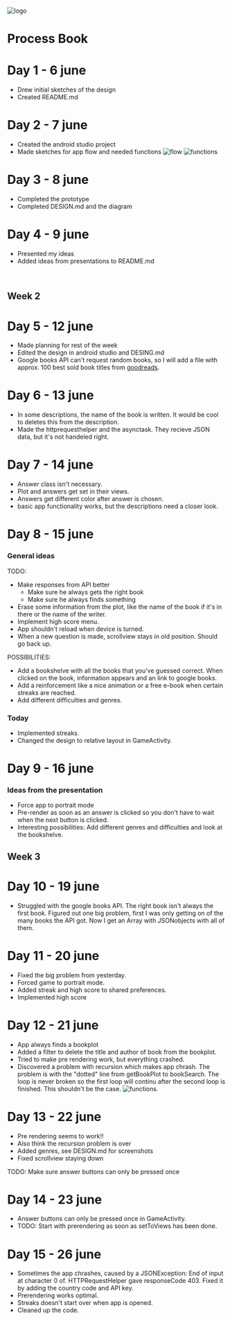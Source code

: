 ![logo](doc/textLogo.png)
# Process Book

# Day 1 - 6 june
- Drew initial sketches of the design
- Created README.md

# Day 2 - 7 june
- Created the android studio project
- Made sketches for app flow and needed functions
![flow](doc/appFlow.jpg)
![functions](doc/firstIdeaDiagram.jpg)

# Day 3 - 8 june
- Completed the prototype
- Completed DESIGN.md and the diagram

# Day 4 - 9 june
- Presented my ideas
- Added ideas from presentations to README.md
<br>

## Week 2
# Day 5 - 12 june
- Made planning for rest of the week
- Edited the design in android studio and DESING.md 
- Google books API can't request random books, so I will add a file with approx. 100 best sold book titles from [goodreads](http://www.goodreads.com/list/show/33934.Best_Selling_Books_of_All_Time).

# Day 6 - 13 june
- In some descriptions, the name of the book is written. It would be cool to deletes this from the description.
- Made the httprequesthelper and the asynctask. They recieve JSON data, but it's not handeled right.

# Day 7 - 14 june
- Answer class isn't necessary. 
- Plot and answers get set in their views.
- Answers get different color after answer is chosen.
- basic app functionality works, but the descriptions need a closer look.

# Day 8 - 15 june
### General ideas
TODO:

- Make responses from API better
	- Make sure he always gets the right book
	- Make sure he always finds something
- Erase some information from the plot, like the name of the book if it's in there or the name of the writer.
- Implement high score menu.
- App shouldn't reload when device is turned.
- When a new question is made, scrollview stays in old position. Should go back up.

POSSIBILITIES:

- Add a bookshelve with all the books that you've guessed correct. When clicked on the book, information appears and an link to google books. 
- Add a reinforcement like a nice animation or a free e-book when certain streaks are reached.
- Add different difficulties and genres.

### Today
- Implemented streaks.
- Changed the design to relative layout in GameActivity.

# Day 9 - 16 june
### Ideas from the presentation
- Force app to portrait mode
- Pre-render as soon as an answer is clicked so you don't have to wait when the next button is clicked.
- Interesting possibilities: Add different genres and difficulties and look at the bookshelve.

## Week 3

# Day 10 - 19 june
- Struggled with the google books API. The right book isn't always the first book. Figured out one big problem, first I was only getting on of the many books the API got. Now I get an Array with JSONobjects with all of them.

# Day 11 - 20 june
- Fixed the big problem from yesterday.
- Forced game to portrait mode.
- Added streak and high score to shared preferences.
- Implemented high score

# Day 12 - 21 june
- App always finds a bookplot
- Added a filter to delete the title and author of book from the bookplot.
- Tried to make pre rendering work, but everything crashed.
- Discovered a problem with recursion which makes app chrash. The problem is with the "dotted" line from getBookPlot to bookSearch. The loop is never broken so the first loop will continu after the second loop is finished. This shouldn't be the case. ![functions](doc/functionDiagram.jpg).

# Day 13 - 22 june
- Pre rendering seems to work!!
- Also think the recursion problem is over
- Added genres, see DESIGN.md for screenshots
- Fixed scrollview staying down

TODO:
Make sure answer buttons can only be pressed once

# Day 14 - 23 june
- Answer buttons can only be pressed once in GameActivity.
- TODO: Start with prerendering as soon as setToViews has been done.


# Day 15 - 26 june
- Sometimes the app chrashes, caused by a JSONException: End of input at character 0 of. HTTPRequestHelper gave responseCode 403. Fixed it by adding the country code and API key.
- Prerendering works optimal.
- Streaks doesn't start over when app is opened.
- Cleaned up the code.
